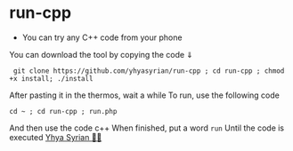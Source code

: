 # run-cpp
* You can try any C++ code from your phone 

 You can download the tool by copying the code ⇓
```
 git clone https://github.com/yhyasyrian/run-cpp ; cd run-cpp ; chmod +x install; ./install
```
 After pasting it in the thermos, wait a while
 To run, use the following code
```
cd ~ ; cd run-cpp ; run.php
```
 And then use the code c++
 When finished, put a word <code>run</code> Until the code is executed
 <a href="https://t.me/kkykkn" target="_blank">Yhya Syrian 🍃🖤</a>
